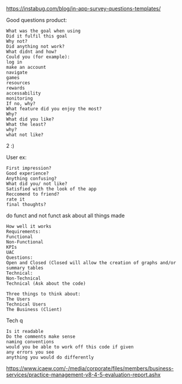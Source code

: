https://instabug.com/blog/in-app-survey-questions-templates/

Good questions product:

```
What was the goal when using
Did it fulfil this goal
Why not?
Did anything not work?
What didnt and how?
Could you (for example):
log in
make an account
navigate
games
resources
rewards
accessability
monitoring
If no, why?
What feature did you enjoy the most?
Why?
What did you like?
What the least?
why?
what not like?
```



2 :)

User ex:
```
First impression?
Good experience?
Anything confusing?
What did you/ not like?
Satisfied with the look of the app
Reccomend to friend?
rate it
final thoughts?
```

do funct and not funct
ask about all things made

```
How well it works
Requirements:
Functional
Non-Functional
KPIs
UAC
Questions:
Open and Closed (Closed will allow the creation of graphs and/or summary tables
Technical:
Non-Technical
Technical (Ask about the code)

Three things to think about:
The Users
Technical Users
The Business (Client)
```

Tech q
```
Is it readable
Do the comments make sense
naming conventions
would you be able to work off this code if given
any errors you see 
anything you would do differently
```

https://www.icaew.com/-/media/corporate/files/members/business-services/practice-management-v8-4-5-evaluation-report.ashx
